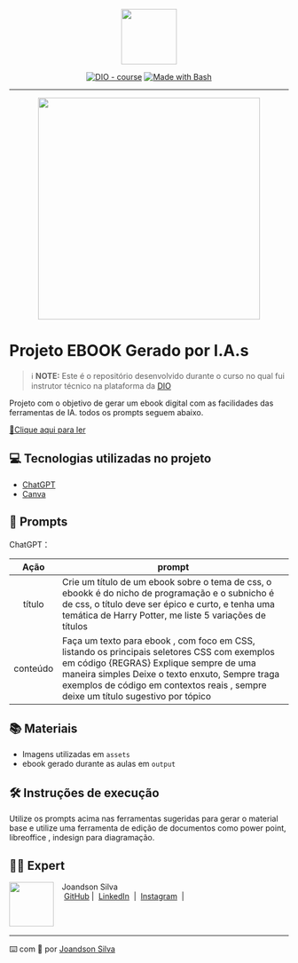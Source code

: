 <p align="center">
    <img width="100" src=".github/assets/banner.png">
</p>


<p align="center">
<a href="https://dio.me/"><img src="https://img.shields.io/badge/DIO-Course-28DA77?logo=youtube" alt="DIO - course"></a>
<a href="https://www.gnu.org/software/bash/" title="Go to Bash homepage"><img src="https://img.shields.io/badge/Prompt-Project-blue?logo=gnu-bash&amp;logoColor=white" alt="Made with Bash"></a></p>

-------


<p align="center">
<img 
    src="https://media.licdn.com/dms/image/C4D03AQH7huovaqZ4gw/profile-displayphoto-shrink_800_800/0/1605703698049?e=1727308800&v=beta&t=ICXSPPBSSJnUAHL-CilPlM_GrD5aJ8VuRzTWEoA6O1c"
    width="400"  
/>
</p>

# Projeto EBOOK Gerado por I.A.s


 > ℹ️ **NOTE:** Este é o repositório desenvolvido durante o curso no qual fui instrutor técnico na plataforma da [DIO](https://dio.me)

Projeto com o objetivo de gerar um ebook digital com as facilidades das ferramentas de IA. todos os prompts
seguem abaixo.

<a href="https://github.com/JoandsonSilva/prompts-recipe-to-create-a-ebook/blob/main/output/CSS%20A%20Magia%20do%20Front-end%20-%20Seletores.pdf" title="View PDF now"> 📕Clique aqui para ler</a>

## 💻 Tecnologias utilizadas no projeto

- [ChatGPT](https://chat.openai.com/) 
- [Canva](https://www.canva.com/)

## 🧠 Prompts


ChatGPT：

|   Ação   | prompt                                                                                                                                                                                                                                                                         |
| :------: | ------------------------------------------------------------------------------------------------------------------------------------------------------------------------------------------------------------------------------------------------------------------------------ |
|  título  | Crie um título de um ebook sobre o tema de css, o ebookk é do nicho de programação e o subnicho é de css, o título deve ser épico e curto, e tenha uma temática de Harry Potter, me liste 5 variações de títulos                                                        |
| conteúdo | Faça um texto para ebook , com foco em CSS, listando os principais seletores CSS com exemplos em código {REGRAS} Explique sempre de uma maneira simples Deixe o texto enxuto, Sempre traga exemplos de código em contextos reais , sempre deixe um título sugestivo por tópico |

## 📚 Materiais

- Imagens utilizadas em `assets`
- ebook gerado durante as aulas em `output`

## 🛠️ Instruções de execução

Utilize os prompts acima nas ferramentas sugeridas para gerar o material base e utilize uma ferramenta de edição de documentos como power point, libreoffice , indesign para diagramação.

## 👨‍💻 Expert

<p>
    <img 
      align=left 
      margin=10 
      width=80 
      src="https://media.licdn.com/dms/image/C4D03AQH7huovaqZ4gw/profile-displayphoto-shrink_800_800/0/1605703698049?e=1727308800&v=beta&t=ICXSPPBSSJnUAHL-CilPlM_GrD5aJ8VuRzTWEoA6O1c"
    />
    <p>&nbsp&nbsp&nbspJoandson Silva<br>
    &nbsp&nbsp&nbsp
    <a href="https://github.com/JoandsonSilva">
    GitHub</a>&nbsp;|&nbsp;
    <a href="https://www.linkedin.com/in/joandson-silva/">LinkedIn</a>
&nbsp;|&nbsp;
    <a href="https://www.instagram.com/sr_joandson/">
    Instagram</a>
&nbsp;|&nbsp;</p>
</p>
<br/><br/>
<p>

---

⌨️ com 💜 por [Joandson Silva](https://github.com/JoandsonSilva)
